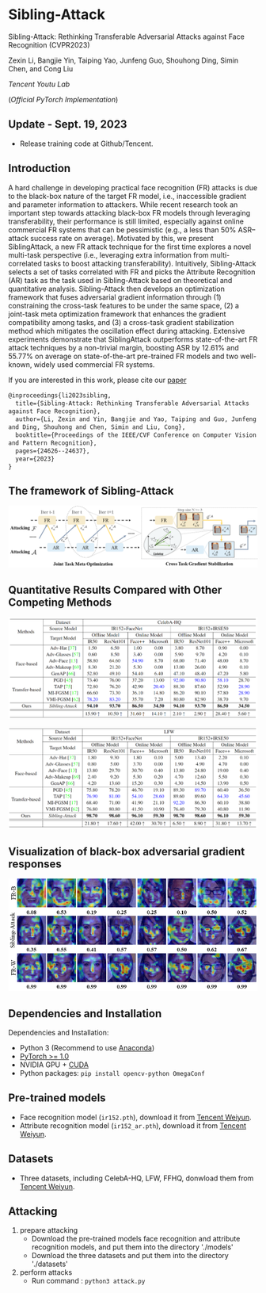 # Sibling-Attack

Sibling-Attack: Rethinking Transferable Adversarial Attacks against Face Recognition (CVPR2023)

Zexin Li, Bangjie Yin, Taiping Yao, Junfeng Guo, Shouhong Ding, Simin Chen, and Cong Liu

*Tencent Youtu Lab*

(*Official PyTorch Implementation*)

## Update - Sept. 19, 2023
- Release training code at Github/Tencent.

## Introduction

A hard challenge in developing practical face recognition (FR) attacks is due to the black-box nature of the target FR model, i.e., inaccessible gradient and parameter information to attackers. While recent research took an important step towards attacking black-box FR models through leveraging transferability, their performance is still limited, especially against online commercial FR systems that can be pessimistic (e.g., a less than 50% ASR–attack success rate on average). Motivated by this, we present SiblingAttack, a new FR attack technique for the first time explores a novel multi-task perspective (i.e., leveraging extra information from multi-correlated tasks to boost attacking transferability). Intuitively, Sibling-Attack selects a set of tasks correlated with FR and picks the Attribute Recognition (AR) task as the task used in Sibling-Attack based on theoretical and quantitative analysis. Sibling-Attack then develops an optimization framework that fuses adversarial gradient information through (1) constraining the cross-task features to be under the same space, (2) a joint-task meta optimization framework that enhances the gradient compatibility among tasks, and (3) a cross-task gradient stabilization method which mitigates the oscillation effect during attacking. Extensive experiments demonstrate that SiblingAttack outperforms state-of-the-art FR attack techniques by a non-trivial margin, boosting ASR by 12.61% and 55.77% on average on state-of-the-art pre-trained FR models and two well-known, widely used commercial FR systems.



If you are interested in this work, please cite our [paper](https://openaccess.thecvf.com/content/CVPR2023/papers/Li_Sibling-Attack_Rethinking_Transferable_Adversarial_Attacks_Against_Face_Recognition_CVPR_2023_paper.pdf)

    @inproceedings{li2023sibling,
      title={Sibling-Attack: Rethinking Transferable Adversarial Attacks against Face Recognition},
      author={Li, Zexin and Yin, Bangjie and Yao, Taiping and Guo, Junfeng and Ding, Shouhong and Chen, Simin and Liu, Cong},
      booktitle={Proceedings of the IEEE/CVF Conference on Computer Vision and Pattern Recognition},
      pages={24626--24637},
      year={2023}
    }





## The framework of Sibling-Attack

![0](doc/main_fig.png)

## Quantitative Results Compared with Other Competing Methods

![0](doc/table2.png)

![0](doc/table3.png)

## Visualization of black-box adversarial gradient responses

![0](doc/gradcam.png)

## Dependencies and Installation
Dependencies and Installation:

- Python 3 (Recommend to use [Anaconda](https://www.anaconda.com/download/#linux))
- [PyTorch >= 1.0](https://pytorch.org/)
- NVIDIA GPU + [CUDA](https://developer.nvidia.com/cuda-downloads)
- Python packages: `pip install opencv-python OmegaConf`

## Pre-trained models
- Face recognition model (```ir152.pth```), download it from [Tencent Weiyun](https://share.weiyun.com/rID4J19c).
- Attribute recognition model (```ir152_ar.pth```), download it from [Tencent Weiyun](https://share.weiyun.com/4A6OS0VS).

## Datasets
- Three datasets, including CelebA-HQ, LFW, FFHQ, donwload them from [Tencent Weiyun](https://share.weiyun.com/S8e30TLr).

## Attacking

  1. prepare attacking
     - Download the pre-trained models face recognition and attribute recognition models, and put them into the directory './models'
     - Download the three datasets and put them into the directory './datasets'
  2. perform attacks
     - Run command :
       ```python3 attack.py```

 

